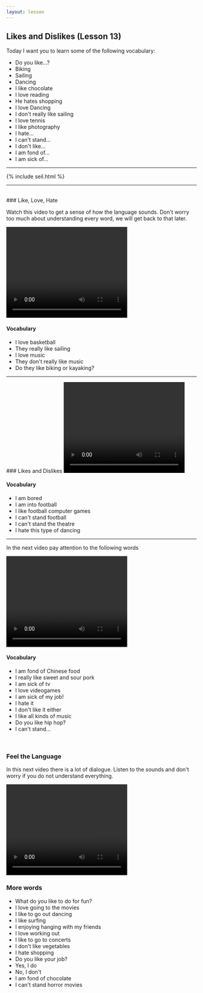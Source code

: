 ```yaml
---
layout: lesson
---
```

## Likes and Dislikes  (Lesson 13)


Today I want you to learn some of the following vocabulary:

* Do you like...?
* Biking 
* Sailing 
* Dancing 
* I like chocolate
* I love reading
* He hates shopping 
* I love Dancing
* I don't really like sailing
* I love tennis 
* I like photography
* I hate...
* I can't stand... 
* I don't like...
* I am fond of...
* I am sick of...


<hr>
<div class="our-book">{% include seil.html %}</div>

<hr>

<br class="column">
### Like, Love, Hate

Watch this video to get a sense of how the language sounds. Don't worry too much about understanding every word, we will get back to that later.


<video width="320" height="240" preload="none">
    <source type="video/youtube" src="http://www.youtube.com/watch?v=NWnECLAIDVQ" />
</video>

#### Vocabulary

* I love basketball
* They really like sailing
* I love music
* They don't really like music
* Do they like biking or kayaking? 

<hr>
### Likes and Dislikes 

<video width="320" height="240" preload="none">
    <source type="video/youtube" src="http://www.youtube.com/watch?v=T5SKbwkNvXc" />
</video>

#### Vocabulary

* I am bored
* I am into football
* I like football computer games
* I can't stand football
* I can't stand the theatre
* I hate this type of dancing

<hr>

In the next video pay attention to the following words


<video width="320" height="240" preload="none">
    <source type="video/youtube" src="http://www.youtube.com/watch?v=WSwKvSsDSmg" />
</video>

#### Vocabulary

* I am fond of Chinese food 
* I really like sweet and sour pork
* I am sick of tv
* I love videogames
* I am sick of my job! 
* I hate it 
* I don't like it either
* I like all kinds of music
* Do you like hip hop? 
* I can't stand...

<br class="column">

### Feel the Language

In this next video there is a lot of dialogue. 
Listen to the sounds and don't worry if you do not understand everything.

<video width="320" height="240" preload="none">
    <source type="video/youtube" src="http://www.youtube.com/watch?v=j28nFbKSVHM" />
</video>


<br class="column">

### More words

* What do you like to do for fun? 
* I love going to the movies 
* I like to go out dancing 
* I like surfing 
* I enjoying hanging with my friends 
* I love working out 
* I like to go to concerts 
* I don't like vegetables 
* I hate shopping 
* Do you like your job? 
* Yes, I do
* No, I don't 
* I am fond of chocolate
* I can't stand horror movies






